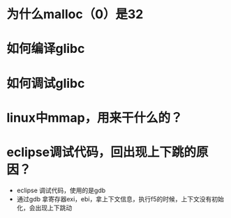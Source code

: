 # 为什么malloc（0）是32

# 如何编译glibc

# 如何调试glibc

# linux中mmap，用来干什么的？

# eclipse调试代码，回出现上下跳的原因？
* eclipse 调试代码，使用的是gdb
* 通过gdb 拿寄存器exi，ebi，拿上下文信息，执行f5的时候，上下文没有初始化，会出现上下跳动

